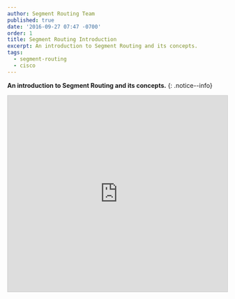 ```yaml
---
author: Segment Routing Team
published: true
date: '2016-09-27 07:47 -0700'
order: 1
title: Segment Routing Introduction
excerpt: An introduction to Segment Routing and its concepts.
tags:
  - segment-routing
  - cisco
---
```


**An introduction to Segment Routing and its concepts.**
{: .notice--info}

<iframe src="https://app.box.com/embed/preview/vgy2xb3jvg0rurtxql5dtoox9t4j5ry0?theme=dark" width="800" height="450" frameborder="0" marginwidth="0" marginheight="0" scrolling="no" style="border:1px solid #CCC; border-width:1px; margin-bottom:5px; max-width: 100%;" allowfullscreen webkitallowfullscreen msallowfullscreen></iframe>
